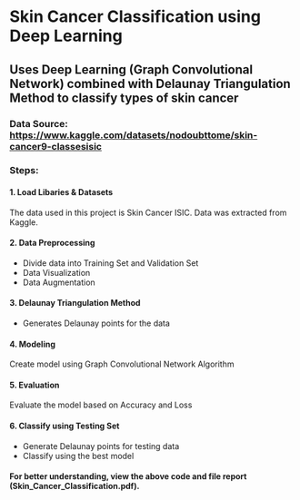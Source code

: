 # Skin Cancer Classification using Deep Learning

## Uses Deep Learning (Graph Convolutional Network) combined with Delaunay Triangulation Method to classify types of skin cancer
### Data Source: https://www.kaggle.com/datasets/nodoubttome/skin-cancer9-classesisic
### Steps:
#### 1. Load Libaries & Datasets
The data used in this project is Skin Cancer ISIC. Data was extracted from Kaggle.
#### 2. Data Preprocessing
- Divide data into Training Set and Validation Set
- Data Visualization
- Data Augmentation
#### 3. Delaunay Triangulation Method
- Generates Delaunay points for the data
#### 4. Modeling
Create model using Graph Convolutional Network Algorithm
#### 5. Evaluation 
Evaluate the model based on Accuracy and Loss
#### 6. Classify using Testing Set
- Generate Delaunay points for testing data
- Classify using the best model

#### For better understanding, view the above code and file report (Skin_Cancer_Classification.pdf).
